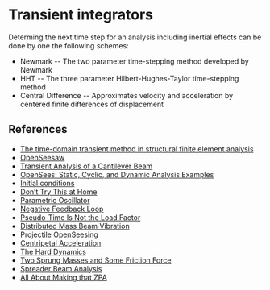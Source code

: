 # Transient integrators


Determing the next time step for an analysis including inertial effects can be done by one the following schemes:

- Newmark -- The two parameter time-stepping method developed by Newmark
- HHT -- The three parameter Hilbert-Hughes-Taylor time-stepping method
- Central Difference -- Approximates velocity and acceleration by centered finite differences of displacement

## References
- [The time-domain transient method in structural finite element analysis](https://getwelsim.medium.com/the-time-domain-transient-method-in-structural-finite-element-analysis-3666dd066d81)
- [OpenSeesaw](https://portwooddigital.com/2021/11/12/openseesaw/)
- [Transient Analysis of a Cantilever Beam](https://sites.ualberta.ca/~wmoussa/AnsysTutorial/IT/Transient/Transient.html)
- [OpenSees: Static, Cyclic, and Dynamic Analysis Examples](https://opensees.berkeley.edu/workshop/OpenSeesDays2008/A10_UsersExampleAnalysis.pdf)
- [Initial conditions](https://portwooddigital.com/2021/11/20/initial-conditions/)
- [Don’t Try This at Home](https://portwooddigital.com/2021/02/21/dont-try-this-at-home/)
- [Parametric Oscillator](https://portwooddigital.com/2022/08/14/parametric-oscillator/)
- [Negative Feedback Loop](https://portwooddigital.com/2022/07/17/negative-feedback-loop/)
- [Pseudo-Time Is Not the Load Factor](https://portwooddigital.com/2022/11/07/pseudo-time-is-not-the-load-factor/)
- [Distributed Mass Beam Vibration](https://portwooddigital.com/2023/11/14/distributed-mass-beam-vibration/)
- [Projectile OpenSeesing](https://portwooddigital.com/2024/01/21/projectile-openseesing/)
- [Centripetal Acceleration](https://portwooddigital.com/2024/01/28/centripetal-acceleration/)
- [The Hard Dynamics](https://portwooddigital.com/2024/01/07/the-hard-dynamics/)
- [Two Sprung Masses and Some Friction Force](https://portwooddigital.com/2024/02/10/two-sprung-masses-and-some-friction-force/)
- [Spreader Beam Analysis](https://portwooddigital.com/2024/02/21/spreader-beam-analysis/)
- [All About Making that ZPA](https://portwooddigital.com/2024/10/06/all-about-making-that-zpa/)

